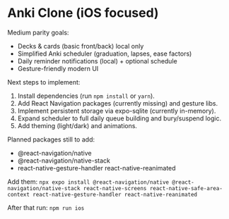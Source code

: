 # Anki Clone (iOS focused)

Medium parity goals:
- Decks & cards (basic front/back) local only
- Simplified Anki scheduler (graduation, lapses, ease factors)
- Daily reminder notifications (local) + optional schedule
- Gesture-friendly modern UI

Next steps to implement:
1. Install dependencies (run `npm install` or `yarn`).
2. Add React Navigation packages (currently missing) and gesture libs.
3. Implement persistent storage via expo-sqlite (currently in-memory). 
4. Expand scheduler to full daily queue building and bury/suspend logic.
5. Add theming (light/dark) and animations.

Planned packages still to add:
- @react-navigation/native
- @react-navigation/native-stack
- react-native-gesture-handler react-native-reanimated

Add them: `npx expo install @react-navigation/native @react-navigation/native-stack react-native-screens react-native-safe-area-context react-native-gesture-handler react-native-reanimated`

After that run: `npm run ios`
